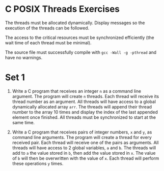 # C POSIX Threads Exercises

The threads must be allocated dynamically. Display messages so the execution of the threads can be followed.

The access to the critical resources must be synchronized efficiently (the wait time of each thread must be minimal).

The source file must successfully compile with `gcc -Wall -g -pthread` and have no warnings.

# Set 1

1) Write a C program that receives an integer `n` as a command line argument. The program will create `n` threads. Each thread will receive its thread number as an argument. All threads will have access to a global dynamically allocated array `arr`. The threads will append their thread number to the array 10 times and display the index of the last appended element once finished. All threads must be synchronized to start at the same time.

2) Write a C program that receives pairs of integer numbers, `x` and `y`, as command line arguments. The program will create a thread for every received pair. Each thread will receive one of the pairs as arguments. All threads will have access to 2 global variables, `a` and `b`. The threads will add to `a` the value stored in `b`, then add the value stored in `x`. The value of `b` will then be overwritten with the value of `x`. Each thread will perform these operations `y` times.
